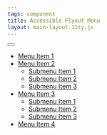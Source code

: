 ```yaml
---
tags: component
title: Accessible Flyout Menu
layout: main-layout.11ty.js
---
```


<p>
<button class="fa fa-bars btn btn-primary d-inline-block d-lg-none" data-toggle='collapse' data-target="#navExample" aria-label="Show Navigation"></button>
</p>

<div class="collapse d-lg-block" id="navExample">
<nav class="accessible-flyout-menu" aria-label="example flyout menu">

<ul class="menu">
  <li class="menu-item">
    <a href="#" class="menu-item-link">Menu Item 1</a>
  </li>
  <li class="menu-item has-submenu">
      <a href="#" class="menu-item-link">Menu Item 2</a>
      <ul class="submenu" id="flyoutSubmenu">
        <li class="submenu-item"><a href="#" class="submenu-item-link">Submenu Item 1</a></li>
        <li class="submenu-item"><a href="#" class="submenu-item-link">Submenu Item 2</a></li>
        <li class="submenu-item"><a href="#" class="submenu-item-link">Submenu Item 3</a></li>
      </ul>
  </li>
  <li class="menu-item has-submenu">
        <a href="#" class="menu-item-link">Menu Item 3</a>
        <ul class="submenu" id="flyoutSubmenu2">
          <li class="submenu-item"><a href="#" class="submenu-item-link">Submenu Item 1</a></li>
          <li class="submenu-item"><a href="#" class="submenu-item-link">Submenu Item 2</a></li>
          <li class="submenu-item"><a href="#" class="submenu-item-link">Submenu Item 3</a></li>
        </ul>
    </li>
    <li class="menu-item">
        <a href="#" class="menu-item-link">Menu Item 4</a>
      </li>
</ul>

</nav>
</div>
